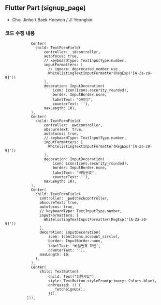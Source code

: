 ## Flutter Part (signup_page)

- Choi Jinho / Baek Heewon / JI Yeongbin

### 코드 수정 내용


                Center(
                  child: TextFormField(
                      controller: _idcontroller,
                      autofocus: true,
                      // keyboardType: TextInputType.number,
                      inputFormatters: [
                        // ignore: deprecated_member_use
                        WhitelistingTextInputFormatter(RegExp('[A-Za-z0-9]'))
                      ],
                      decoration: InputDecoration(
                          icon: Icon(Icons.security_rounded),
                          border: InputBorder.none,
                          labelText: "아이디",
                          counterText: ''),
                      maxLength: 10),
                ),
                Center(
                  child: TextFormField(
                      controller: _pwdcontroller,
                      obscureText: true,
                      autofocus: true,
                      // keyboardType: TextInputType.number,
                      inputFormatters: [
                        WhitelistingTextInputFormatter(RegExp('[A-Za-z0-9]'))
                      ],
                      decoration: InputDecoration(
                          icon: Icon(Icons.security_rounded),
                          border: InputBorder.none,
                          labelText: "비밀번호",
                          counterText: ''),
                      maxLength: 10),
                ),
                Center(
                  child: TextFormField(
                    controller: _pwdcheckcontroller,
                    obscureText: true,
                    autofocus: true,
                    // keyboardType: TextInputType.number,
                    inputFormatters: [
                      WhitelistingTextInputFormatter(RegExp('[A-Za-z0-9]'))
                    ],
                    decoration: InputDecoration(
                        icon: Icon(Icons.account_circle),
                        border: InputBorder.none,
                        labelText: "비밀번호 확인",
                        counterText: ''),
                    maxLength: 10,
                  ),
                ),
                Center(
                    child: TextButton(
                        child: Text("회원가입"),
                        style: TextButton.styleFrom(primary: Colors.blue),
                        onPressed: () {
                          _fetchSignUp();
                        })),
              ])),


